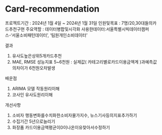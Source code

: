 # Card-recommendation


프로젝트기간 : 2024년 1월 4일 ~ 2024년 1월 31일
인원및목표 : 7명/20,30대들의카드추천구현
주요역할 : 데이터병합및시각화
사용한데이터:서울특별시빅데이터캠퍼스-‘서울소비패턴데이터’, ‘팀원개인소비데이터’

결과
1) 유사도높은상위5개카드추천
2) MAE, RMSE 성능지표 5~6천원
: 실제값( 카테고리별로카드이용금액계 )과예측값의차이가 6천원오차발생

배운점
1) ARIMA 모델 작동원리이해
2) 코사인 유사도원리이해

개선사항
1. 소비자 행동변화를수치화한소비자물가지수, 뉴스기사등의지표추가하기
2. 수집기간 5년으로늘리기
3. 화장품 카드이용금액평균이0이나온이유찾아서수정하기

